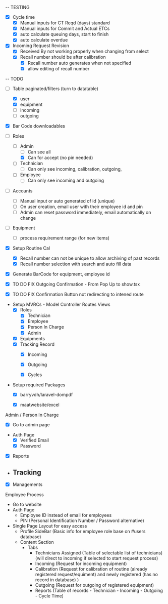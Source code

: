 

-- TESTING
- [x] Cycle time    
    - [x] Manual inputs for CT Reqd (days) standard 
    - [x] Manual inputs for Commit and Actual ETCs 
    - [x] auto calculate queuing days, start to finish
    - [x] auto calculate overdue

- [x] Incoming Request Revision
    - [x] Received By not working properly when changing from select
    - [x] Recall number should be after calibration
        - [x] Recall number auto generates when not specified
        - [x] allow editing of recall number

-- TODO

- [ ] Table paginated/filters (turn to datatable)  
    - [x] user
    - [x] equipment
    - [ ] incoming
    - [ ] outgoing

- [x] Bar Code downloadables

- [ ] Roles
    - [ ] Admin
        - [ ] Can see all
        - [x] Can for accept (no pin needed)
    - [ ] Technician
        - [ ] Can only see incoming, calibration, outgoing, 
    - [ ] Employee
        - [ ] Can only see incoming and outgoing

- [ ] Accounts
    - [ ] Manual input or auto generated of id (unique)
    - [ ] On user creation, email user with their employee id and pin
    - [ ] Admin can reset password immediately, email automatically on change  

- [ ] Equipment
    - [ ] process requirement range (for new items)

- [x] Setup Routine Cal
    - [x] Recall number can not be unique to allow archiving of past records
    - [x] Recall number selection with search and auto fill data
- [x] Generate BarCode for equipment, employee id


- [x] TO DO FIX Outgoing Confirmation -  From Pop Up to show.tsx
- [x] TO DO FIX Confirmation Button not redirecting to intened route

- Setup MVRCs - Model Controller Routes Views
    - [x] Roles 
        - [x] Technician
        - [x] Employee
        - [x] Person In Charge
        - [x] Admin
    - [x] Equipments
    - [x] Tracking Record
        - [x] Incoming
        - [x] Outgoing
        - [x] Cycles


- Setup required Packages
    - [x] barryvdh/laravel-dompdf
    - [x] maatwebsite/excel



Admin / Person In Charge
- [x] Go to admin page
- Auth Page
    - [x] Verified Email
    - [x] Password

- [x] Reports
- Tracking
    - 
- [x] Managements

Employee Process
- Go to website
- Auth Page 
    - Employee ID instead of email for employees
    - PIN (Personal Identification Number / Password alternative)
- Single Page Layout for easy access
    - Profile SideBar (Basic info for employee role base on #users database)
    - Content Section 
        - Tabs
            - Technicians Assigned (Table of selectable list of technicians) (will direct to incoming if selected to start request process)
            - Incoming (Request for incoming equipment)
            - Calibration (Request for calibration of routine (already registered request/equiment) and newly registered (has no record in database) ) 
            - Outgoing (Request for outgoing of registered equipment)
            - Reports (Table of records - Technician  - Incoming - Outgoing - Cycle Time)

